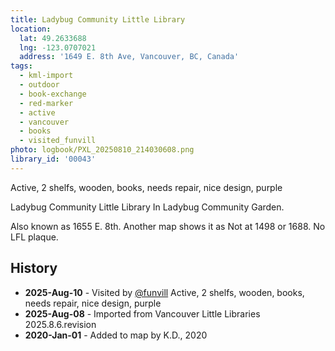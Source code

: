```yaml
---
title: Ladybug Community Little Library
location:
  lat: 49.2633688
  lng: -123.0707021
  address: '1649 E. 8th Ave, Vancouver, BC, Canada'
tags:
  - kml-import
  - outdoor
  - book-exchange
  - red-marker
  - active
  - vancouver
  - books
  - visited_funvill   
photo: logbook/PXL_20250810_214030608.png
library_id: '00043'
---
```


Active, 2 shelfs, wooden, books, needs repair, nice design, purple

Ladybug Community Little Library In Ladybug Community Garden.

Also known as 1655 E. 8th. Another map shows it as Not at 1498 or 1688. No LFL plaque.

## History

- **2025-Aug-10** - Visited by [@funvill](https://blog.abluestar.com) Active, 2 shelfs, wooden, books, needs repair, nice design, purple
- **2025-Aug-08** - Imported from Vancouver Little Libraries 2025.8.6.revision
- **2020-Jan-01** - Added to map by K.D., 2020
